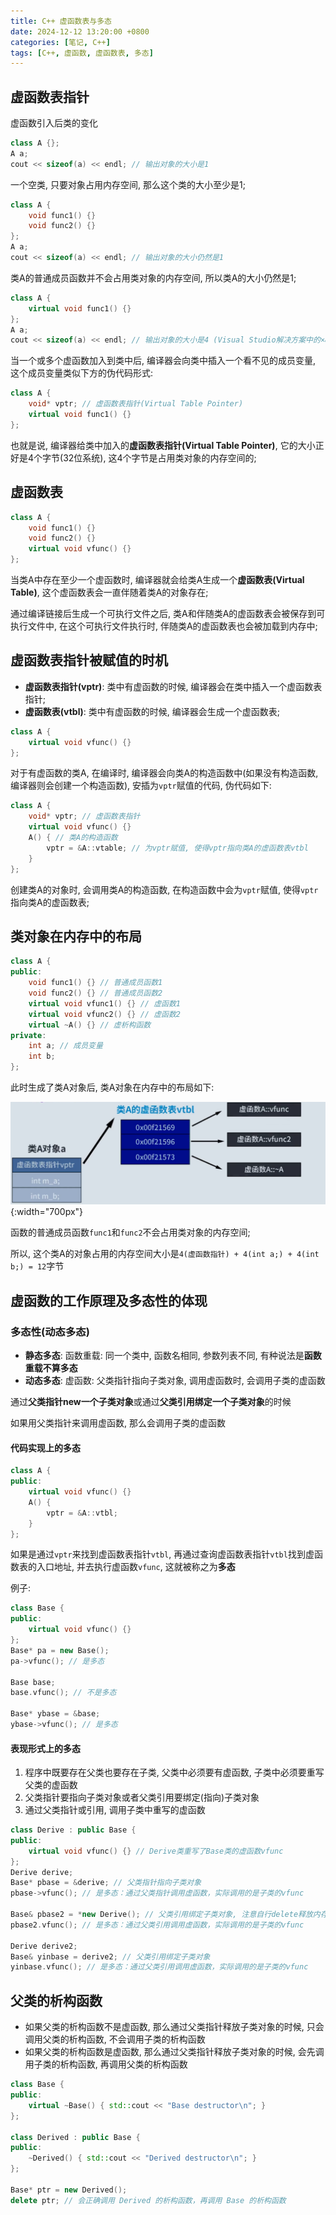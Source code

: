 ```yaml
---
title: C++ 虚函数表与多态
date: 2024-12-12 13:20:00 +0800
categories: [笔记, C++]
tags: [C++, 虚函数, 虚函数表, 多态]
---
```


## 虚函数表指针

虚函数引入后类的变化

```cpp
class A {};
A a;
cout << sizeof(a) << endl; // 输出对象的大小是1
```

一个空类, 只要对象占用内存空间, 那么这个类的大小至少是1;

```cpp
class A {
    void func1() {}
    void func2() {}
};
A a;
cout << sizeof(a) << endl; // 输出对象的大小仍然是1
```

类A的普通成员函数并不会占用类对象的内存空间, 所以类A的大小仍然是1;

```cpp
class A {
    virtual void func1() {}
};
A a;
cout << sizeof(a) << endl; // 输出对象的大小是4 (Visual Studio解决方案中的×86平台, Linux平台GCC编译的结果可能是8)
```

当一个或多个虚函数加入到类中后, 编译器会向类中插入一个看不见的成员变量, 这个成员变量类似下方的伪代码形式:

```cpp
class A {
    void* vptr; // 虚函数表指针(Virtual Table Pointer)
    virtual void func1() {}
};
```

也就是说, 编译器给类中加入的**虚函数表指针(Virtual Table Pointer)**, 它的大小正好是4个字节(32位系统), 这4个字节是占用类对象的内存空间的;

## 虚函数表

```cpp
class A {
    void func1() {}
    void func2() {}
    virtual void vfunc() {}
};
```

当类A中存在至少一个虚函数时, 编译器就会给类A生成一个**虚函数表(Virtual Table)**, 这个虚函数表会一直伴随着类A的对象存在;

通过编译链接后生成一个可执行文件之后, 类A和伴随类A的虚函数表会被保存到可执行文件中, 在这个可执行文件执行时, 伴随类A的虚函数表也会被加载到内存中;

## 虚函数表指针被赋值的时机

- **虚函数表指针(vptr)**: 类中有虚函数的时候, 编译器会在类中插入一个虚函数表指针;
- **虚函数表(vtbl)**: 类中有虚函数的时候, 编译器会生成一个虚函数表;

```cpp
class A {
    virtual void vfunc() {}
};
```

对于有虚函数的类A, 在编译时, 编译器会向类A的构造函数中(如果没有构造函数, 编译器则会创建一个构造函数), 安插为`vptr`赋值的代码, 伪代码如下:

```cpp
class A {
    void* vptr; // 虚函数表指针
    virtual void vfunc() {}
    A() { // 类A的构造函数
        vptr = &A::vtable; // 为vptr赋值, 使得vptr指向类A的虚函数表vtbl
    }
};
```

创建类A的对象时, 会调用类A的构造函数, 在构造函数中会为`vptr`赋值, 使得`vptr`指向类A的虚函数表;

## 类对象在内存中的布局

```cpp
class A {
public:
    void func1() {} // 普通成员函数1
    void func2() {} // 普通成员函数2
    virtual void vfunc1() {} // 虚函数1
    virtual void vfunc2() {} // 虚函数2
    virtual ~A() {} // 虚析构函数
private:
    int a; // 成员变量
    int b;
};
```

此时生成了类A对象后, 类A对象在内存中的布局如下:

![类A对象在内存中的布局](/assets/posts/Cpp-VirtualTable-And-Polymorphism/01.png){:width="700px"}

函数的普通成员函数`func1`和`func2`不会占用类对象的内存空间;

所以, 这个类A的对象占用的内存空间大小是`4(虚函数指针) + 4(int a;) + 4(int b;) = 12`字节

## 虚函数的工作原理及多态性的体现

### 多态性(动态多态)

- **静态多态**: 函数重载: 同一个类中, 函数名相同, 参数列表不同, 有种说法是**函数重载不算多态**
- **动态多态**: 虚函数: 父类指针指向子类对象, 调用虚函数时, 会调用子类的虚函数

通过**父类指针new一个子类对象**或通过**父类引用绑定一个子类对象**的时候

如果用父类指针来调用虚函数, 那么会调用子类的虚函数

#### 代码实现上的多态

```cpp
class A {
public:
    virtual void vfunc() {}
    A() { 
        vptr = &A::vtbl;
    }
};
```

如果是通过`vptr`来找到虚函数表指针`vtbl`, 再通过查询虚函数表指针`vtbl`找到虚函数表的入口地址, 并去执行虚函数`vfunc`, 这就被称之为**多态**

例子:

```cpp
class Base {
public:
    virtual void vfunc() {}
};
Base* pa = new Base();
pa->vfunc(); // 是多态

Base base;
base.vfunc(); // 不是多态

Base* ybase = &base;
ybase->vfunc(); // 是多态
```

#### 表现形式上的多态

1. 程序中既要存在父类也要存在子类, 父类中必须要有虚函数, 子类中必须要重写父类的虚函数
2. 父类指针要指向子类对象或者父类引用要绑定(指向)子类对象
3. 通过父类指针或引用, 调用子类中重写的虚函数

```cpp
class Derive : public Base {
public:
    virtual void vfunc() {} // Derive类重写了Base类的虚函数vfunc
};
Derive derive;
Base* pbase = &derive; // 父类指针指向子类对象
pbase->vfunc(); // 是多态：通过父类指针调用虚函数，实际调用的是子类的vfunc

Base& pbase2 = *new Derive(); // 父类引用绑定子类对象, 注意自行delete释放内存
pbase2.vfunc(); // 是多态：通过父类引用调用虚函数，实际调用的是子类的vfunc

Derive derive2;
Base& yinbase = derive2; // 父类引用绑定子类对象
yinbase.vfunc(); // 是多态：通过父类引用调用虚函数，实际调用的是子类的vfunc

```

## 父类的析构函数

- 如果父类的析构函数不是虚函数, 那么通过父类指针释放子类对象的时候, 只会调用父类的析构函数, 不会调用子类的析构函数
- 如果父类的析构函数是虚函数, 那么通过父类指针释放子类对象的时候, 会先调用子类的析构函数, 再调用父类的析构函数

```cpp
class Base {
public:
    virtual ~Base() { std::cout << "Base destructor\n"; }
};

class Derived : public Base {
public:
    ~Derived() { std::cout << "Derived destructor\n"; }
};

Base* ptr = new Derived();
delete ptr; // 会正确调用 Derived 的析构函数，再调用 Base 的析构函数
```